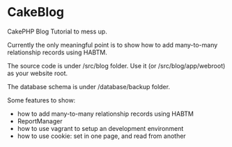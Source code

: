 CakeBlog
========

CakePHP Blog Tutorial to mess up.

Currently the only meaningful point is to show how to add many-to-many relationship records using HABTM.

The source code is under /src/blog folder.  Use it (or /src/blog/app/webroot) as your website root.

The database schema is under /database/backup folder.

Some features to show:
- how to add many-to-many relationship records using HABTM
- ReportManager
- how to use vagrant to setup an development environment
- how to use cookie: set in one page, and read from another
 
